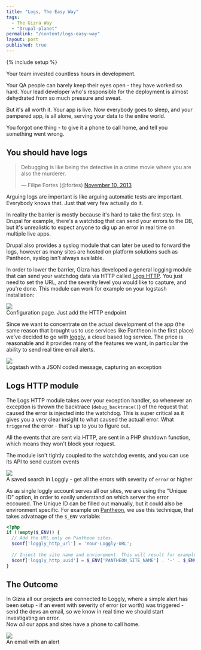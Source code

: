 ```yaml
---
title: "Logs, The Easy Way"
tags: 
  - The Gizra Way
  - "Drupal-planet"
permalink: "/content/logs-easy-way"
layout: post
published: true
---
```


{% include setup %}

Your team invested countless hours in development.

Your QA people can barely keep their eyes open - they have worked so hard. Your lead developer who's responsible for the deployment is almost dehydrated from so much pressure and sweat.  

But it's all worth it. Your app is live. Now everybody goes to sleep, and your pampered app, is all alone, serving your data to the entire world.  

You forgot one thing - to give it a phone to call home, and tell you something went wrong.

<!-- more -->

## You should have logs

<blockquote class="twitter-tweet" lang="en"><p>Debugging is like being the detective in a crime movie where you are also the murderer.</p>&mdash; Filipe Fortes (@fortes) <a href="https://twitter.com/fortes/status/399339918213652480">November 10, 2013</a></blockquote>
<script async src="//platform.twitter.com/widgets.js" charset="utf-8"></script>

Arguing logs are important is like arguing automatic tests are important. Everybody knows that. Just that very few actually do it. 

In reality the barrier is mostly because it's hard to take the first step. In Drupal for example, there's a watchdog that can send your errors to the DB, but it's unrealistic to expect anyone to dig up an error in real time on multiple live apps.

Drupal also provides a syslog module that can later be used to forward the logs, however as many sites are hosted on platform solutions such as Pantheon, syslog isn't always available.

In order to lower the barrier, Gizra has developed a general logging module that can send your watchdog data via HTTP called [Logs HTTP](https://github.com/Gizra/logs_http). You just need to set the URL, and the severity level you would like to capture, and you're done. This module can work for example on your logstash installation:

<div class="thumbnail">
  <img src="{{BASE_PATH}}/assets/images/posts/logs-http/image1.jpg" />
  <div class="caption">Configuration page. Just add the HTTP endpoint</div>
</div>

Since we want to concentrate on the actual development of the app (the same reason that brought us to use services like Pantheon in the first place) we've decided to go with [loggly](https://www.loggly.com/), a cloud based log service. The price is reasonable and it provides many of the features we want, in particular the ability to send real time email alerts.

<div class="thumbnail">
  <img src="{{BASE_PATH}}/assets/images/posts/logs-http/image2.jpg" />
  <div class="caption">Logstash with a JSON coded message, capturing an exception</div>
</div>

## Logs HTTP module

The Logs HTTP module takes over your exception handler, so whenever an exception is thrown the backtrace (``debug_backtrace()``) of the request that caused the error is injected into the watchdog. This is super critical as it gives you a very clear insight to what caused the actuall error. What ``triggered`` the error - that's up to you to figure out.

All the events that are sent via HTTP, are sent in a PHP shutdown function, which means they won't block your request.

The module isn't tightly coupled to the watchdog events, and you can use its API to send custom events

<div class="thumbnail">
  <img src="{{BASE_PATH}}/assets/images/posts/logs-http/image3.jpg" />
  <div class="caption">A saved search in Loggly - get all the errors with severity of <code>error</code> or higher</div>
</div>

As as single loggly account serves all our sites, we are using the "Unique ID" option, in order to easily understand on which server the error eccoured. The Unique ID can be filled out manually, but it could also be environment specific. For example on [Pantheon](https://www.getpantheon.com/), we use this technique, that takes advatnage of the ``$_ENV`` variable:

```php
<?php
if (!empty($_ENV)) {
  // Add the URL only on Pantheon sites.
  $conf['loggly_http_url'] = 'Your-Loggly-URL';
  
  // Inject the site name and enviorement. This will result for example with ``my_site-live``
  $conf['loggly_http_uuid'] = $_ENV['PANTHEON_SITE_NAME'] . '-' . $_ENV['PANTHEON_ENVIRONMENT'];
}
```

## The Outcome

In Gizra all our projects are connected to Loggly, where a simple alert has been setup - if an event with severity of error (or worth) was triggered - send the devs an email, so we know in real time we should start investigating an error.  
Now *all* our apps and sites have a phone to call home. 

<div class="thumbnail">
  <img src="{{BASE_PATH}}/assets/images/posts/logs-http/image4.jpg" />
  <div class="caption">An email with an alert</div>
</div>